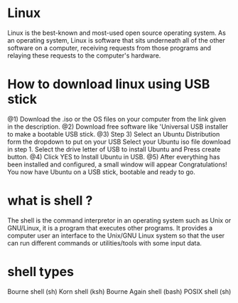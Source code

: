 # Linux
Linux is the best-known and most-used open source operating system. As an operating system, Linux is software that sits underneath all of the other software on a computer, receiving requests from those programs and relaying these requests to the computer's hardware.
# How to download linux using USB stick
 @1) Download the .iso or the OS files on your computer from the link given in the description.
 @2) Download free software like 'Universal USB installer to make a bootable USB stick.
 @3) Step 3) Select an Ubuntu Distribution form the dropdown to put on your USB
     Select your Ubuntu iso file download in step 1.
     Select the drive letter of USB to install Ubuntu and Press create button.
 @4) Click YES to Install Ubuntu in USB.
 @5) After everything has been installed and configured, a small window will appear Congratulations! You now have Ubuntu on a USB stick,        bootable and ready to go.
# what is shell ?
The shell is the command interpretor in an operating system such as Unix or GNU/Linux, it is a program that executes other programs. It provides a computer user an interface to the Unix/GNU Linux system so that the user can run different commands or utilities/tools with some input data.
# shell types 
Bourne shell (sh)
Korn shell (ksh)
Bourne Again shell (bash)
POSIX shell (sh)

